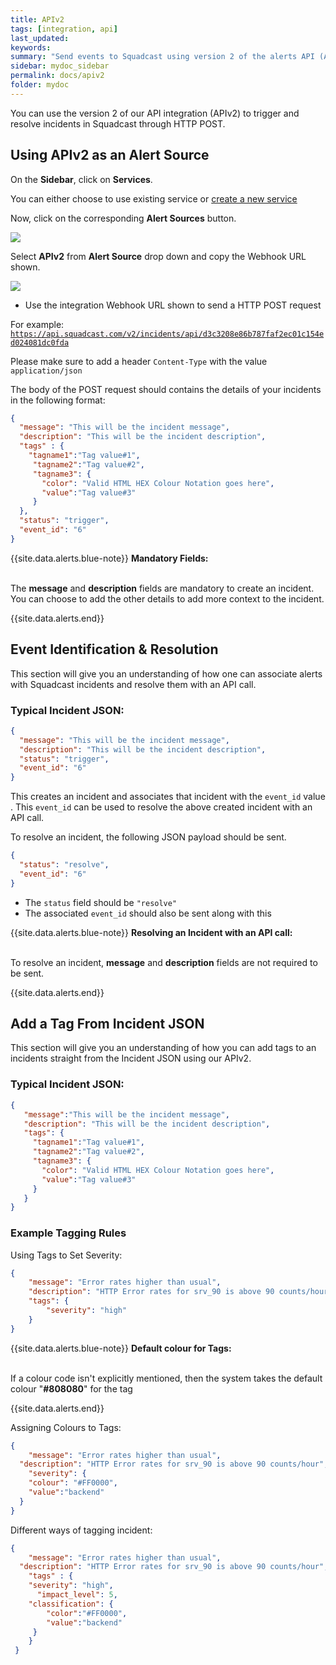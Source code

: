 ```yaml
---
title: APIv2
tags: [integration, api]
last_updated:
keywords:
summary: "Send events to Squadcast using version 2 of the alerts API (APIv2)"
sidebar: mydoc_sidebar
permalink: docs/apiv2
folder: mydoc
---
```


You can use the version 2 of our API integration (APIv2) to trigger and resolve incidents in Squadcast through HTTP POST.

## Using APIv2 as an Alert Source

On the **Sidebar**, click on **Services**.

You can either choose to use existing service or [create a new service](adding-a-service-1)

Now, click on the corresponding **Alert Sources** button.

![](images/integration_1.png)

Select **APIv2** from  **Alert Source** drop down and copy the Webhook URL shown.

![](images/apiv2_1.png)

- Use the integration Webhook URL shown to send a HTTP POST request

For example:
<code class="highlighter-rouge" style="color: #c7254e; background-color: #f9f2f4 !important; overflow-wrap: break-word;">https://api.squadcast.com/v2/incidents/api/d3c3208e86b787faf2ec01c154ed024081dc0fda</code>

Please make sure to add a header `Content-Type` with the value `application/json`

The body of the POST request should contains the details of your incidents in the following format:

```json
{
  "message": "This will be the incident message",
  "description": "This will be the incident description",
  "tags" : {
    "tagname1":"Tag value#1",
     "tagname2":"Tag value#2",
     "tagname3": {
       "color": "Valid HTML HEX Colour Notation goes here",
       "value":"Tag value#3"
     }
  },
  "status": "trigger",
  "event_id": "6"
}
```

{{site.data.alerts.blue-note}}
<b>Mandatory Fields: </b>
<br/><br/><p>The <b>message</b> and <b>description</b> fields are mandatory to create an incident. You can choose to add the other details to add more context to the incident.</p>
{{site.data.alerts.end}}

## Event Identification & Resolution

This section will give you an understanding of how one can associate alerts with Squadcast incidents and resolve them with an API call. 

### Typical Incident JSON:

```json
{
  "message": "This will be the incident message",
  "description": "This will be the incident description",
  "status": "trigger",
  "event_id": "6"
}
```

This creates an incident and associates that incident with the `event_id` value . This `event_id` can be used to resolve the above created incident with an API call.

To resolve an incident, the following JSON payload should be sent. 

```json
{
  "status": "resolve",
  "event_id": "6"
}
```

- The `status` field should be `"resolve"` 
- The associated `event_id` should also be sent along with this


{{site.data.alerts.blue-note}}
<b>Resolving an Incident with an API call: </b>
<br/><br/><p>To resolve an incident, <b>message</b> and <b>description</b> fields are not required to be sent.</p>
{{site.data.alerts.end}}

## Add a Tag From Incident JSON

This section will give you an understanding of how you can add tags to an incidents straight from the Incident JSON using our APIv2.

### Typical Incident JSON:

```json
{
   "message":"This will be the incident message",
   "description": "This will be the incident description",
   "tags": {
     "tagname1":"Tag value#1",
     "tagname2":"Tag value#2",
     "tagname3": {
       "color": "Valid HTML HEX Colour Notation goes here",
       "value":"Tag value#3"
     }
   }
}
```

### Example Tagging Rules

Using Tags to Set Severity:

```json
{
  	"message": "Error rates higher than usual",
    "description": "HTTP Error rates for srv_90 is above 90 counts/hour",
    "tags": {
    	"severity": "high"
    }
}
```

{{site.data.alerts.blue-note}}
<b>Default colour for Tags: </b>
<br/><br/><p>If a colour code isn't explicitly mentioned, then the system takes the default colour "<b>#808080</b>" for the tag</p>
{{site.data.alerts.end}}

Assigning Colours to Tags:

```json
{
	"message": "Error rates higher than usual",
  "description": "HTTP Error rates for srv_90 is above 90 counts/hour",
	"severity": {
  	"colour": "#FF0000",
  	"value":"backend"
  }
}
```

Different ways of tagging incident:

```json
{
	"message": "Error rates higher than usual",
  "description": "HTTP Error rates for srv_90 is above 90 counts/hour",
	"tags" : {
   	"severity": "high",
	  "impact_level": 5,
   	"classification": {
    	"color":"#FF0000",
     	"value":"backend"
     }
 	}
 }
 ```